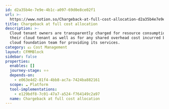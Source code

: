 ```yaml
---
id: d2a35b4e-7e9e-4b1c-a097-69d0e8ce02f1
url: >-
  https://www.notion.so/Chargeback-at-full-cost-allocation-d2a35b4e7e9e4b1ca09769d0e8ce02f1
title: Chargeback at full cost allocation
description: >-
  Cloud tenant owners are transparently charged for resource consumption in
  their cloud tenant as well as for any shared overhead cost incurred by the
  cloud foundation team for providing its services.
category: 💵 Cost Management
layout: CFMMBlock
sidebar: false
properties:
  enables: []
  journey-stage: ⭐️⭐️
  depends-on:
    - e063e4d2-81f4-4bb8-ac7a-7424ba882161
  scope: ☁️ Platform
  tool-implementations:
    - e129bdf8-7c01-47a7-a524-f764149c2a97
  name: Chargeback at full cost allocation
---
```


